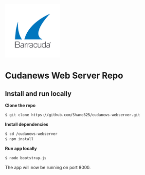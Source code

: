<img src="./barracuda-logo.png" alt="barracuda-logo">

# Cudanews Web Server Repo

## Install and run locally

**Clone the repo**

```bash
$ git clone https://github.com/Shane325/cudanews-webserver.git
```

**Install dependencies**

```bash
$ cd /cudanews-webserver
$ npm install
```

**Run app locally**

```bash
$ node bootstrap.js
```

The app will now be running on port 8000.



